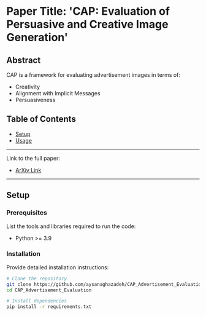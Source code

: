 # Paper Title: \'CAP: Evaluation of Persuasive and Creative Image Generation\'

## Abstract
CAP is a framework for evaluating advertisement images in terms of:
  - Creativity
  - Alignment with Implicit Messages
  - Persuasiveness

## Table of Contents
- [Setup](#setup)
- [Usage](#usage)
<!-- - [Dataset](#dataset)
- [Results](#results)
- [Pretrained Models](#pretrained-models)
- [Citations](#citations)
- [License](#license) -->

---
  
Link to the full paper:
- [ArXiv Link](https://arxiv.org/abs/XXXXXX)

---

## Setup

### Prerequisites
List the tools and libraries required to run the code:
- Python >= 3.9

### Installation
Provide detailed installation instructions:
```bash
# Clone the repository
git clone https://github.com/aysanaghazadeh/CAP_Advertisement_Evaluation
cd CAP_Advertisement_Evaluation

# Install dependencies
pip install -r requirements.txt


